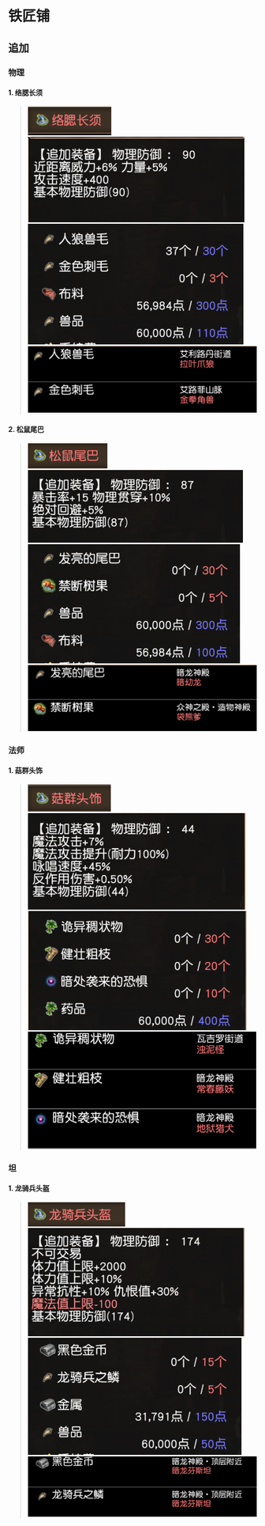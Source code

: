 # 铁匠铺

## 追加

### 物理

#### 1. 络腮长须

> ![image-20200821200857765](image-20200821200857765.png)![image-20200821200902299](image-20200821200902299.png)![image-20200821200904445](image-20200821200904445.png)![image-20200821200906903](image-20200821200906903.png)

#### 2. 松鼠尾巴

> ![image-20200821201342577](image-20200821201342577.png)![image-20200821201343961](image-20200821201343961.png)![image-20200821201345082](image-20200821201345082.png)![image-20200821201346274](image-20200821201346274.png)

### 法师

#### 1. 菇群头饰

> ![image-20200821201028248](image-20200821201028248.png)![image-20200821201029951](image-20200821201029951.png)![image-20200821201032014](image-20200821201032014.png)![image-20200821201033417](image-20200821201033417.png)

### 坦

#### 1. 龙骑兵头盔

> ![image-20200821201248075](image-20200821201248075.png)![image-20200821201249353](image-20200821201249353.png)![image-20200821201250656](image-20200821201250656.png)![image-20200821201252070](image-20200821201252070.png)